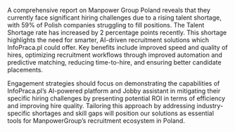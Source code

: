A comprehensive report on Manpower Group Poland reveals that they currently face significant hiring challenges due to a rising talent shortage, with 59% of Polish companies struggling to fill positions. The Talent Shortage rate has increased by 2 percentage points recently. This shortage highlights the need for smarter, AI-driven recruitment solutions which InfoPraca.pl could offer. Key benefits include improved speed and quality of hires, optimizing recruitment workflows through improved automation and predictive matching, reducing time-to-hire, and ensuring better candidate placements.

Engagement strategies should focus on demonstrating the capabilities of InfoPraca.pl’s AI-powered platform and Jobby assistant in mitigating their specific hiring challenges by presenting potential ROI in terms of efficiency and improving hire quality. Tailoring this approach by addressing industry-specific shortages and skill gaps will position our solutions as essential tools for ManpowerGroup’s recruitment ecosystem in Poland.